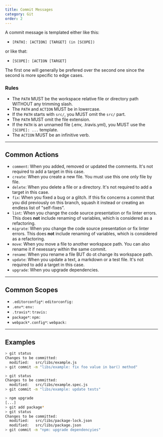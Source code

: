 ```yaml
---
title: Commit Messages
category: Git
order: 2
---
```


A commit message is templated either like this:

- `[PATH]: [ACTION] [TARGET] (in [SCOPE])`

or like that:

- `[SCOPE]: [ACTION [TARGET]`

The first one will generally be prefered over the second one since the second is more specific to edge cases.

### Rules

- The `PATH` MUST be the workspace relative file or directory path WITHOUT any trimming slash.
- The `PATH` and `ACTION` MUST be in lowercase.
- If the `PATH` starts with `src/`, you MUST omit the `src/` part.
- The `PATH` MUST omit the file extension.
- If the `PATH` is an unnamed file (.env, .travis.yml), you MUST use the `[SCOPE]: ...` template.
- The `ACTION` MUST be an infinitive verb.

---

## Common Actions

- `comment`: When you added, removed or updated the comments. It's not required to add a target in this case.
- `create`: When you create a new file. You must use this one only file by file.
- `delete`: When you delete a file or a directory. It's not required to add a target in this case.
- `fix`: When you fixed a bug or a glitch. If this fix concerns a commit that you did previously on this branch, squash it instead or creating an endless list of "self-fixes".
- `lint`: When you change the code source presentation or fix linter errors. This does **not** include renaming of variables, which is considered as a refactoring.
- `migrate`: When you change the code source presentation or fix linter errors. This does **not** include renaming of variables, which is considered as a refactoring.
- `move`: When you move a file to another workspace path. You can also rename it if nexessary within the same commit.
- `rename`: When you rename a file BUT do ot change its workspace path.
- `update`: When you update a text, a markdown or a test file. It's not required to add a target in this case.
- `upgrade`: When you upgrade dependencies.

---

## Common Scopes

- `.editorconfig*`: `editorconfig: `
- `.env*`: `env: `
- `.travis*`: `travis: `
- `package*`: `npm: `
- `webpack*.config*`: `webpack: `

---

## Examples

```bash
> git status
Changes to be committed:
  modified:   src/libs/example.js
> git commit -m "libs/example: fix foo value in bar() method"
```

```bash
> git status
Changes to be committed:
  modified:   src/libs/example.spec.js
> git commit -m "libs/example: update tests"
```

```bash
> npm upgrade
[...]
> git add package*
> git status
Changes to be committed:
  modified:   src/libs/package-lock.json
  modified:   src/libs/package.json
> git commit -m "npm: upgrade dependencyies"
```
